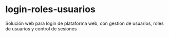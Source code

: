 # login-roles-usuarios
Solución web para login de plataforma web, con gestion de usuarios, roles de usuarios y control de sesiones
